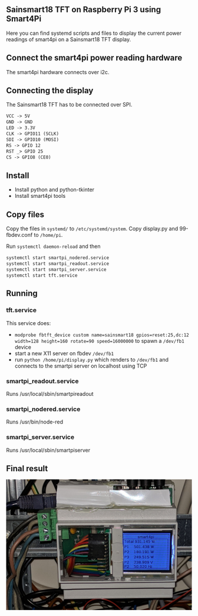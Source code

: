 ## Sainsmart18 TFT on Raspberry Pi 3 using Smart4Pi

Here you can find systemd scripts and files to display the current
power readings of smart4pi on a Sainsmart18 TFT display.

## Connect the smart4pi power reading hardware
The smart4pi hardware connects over i2c.

## Connecting the display
The Sainsmart18 TFT has to be connected over SPI.

    VCC -> 5V
    GND -> GND
    LED -> 3.3V
    CLK -> GPIO11 (SCLK)
    SDI -> GPIO10 (MOSI)
    RS -> GPIO 12
    RST _> GPIO 25
    CS -> GPIO8 (CE0)

## Install
* Install python and python-tkinter
* Install smart4pi tools

## Copy files
Copy the files in `systemd/` to `/etc/systemd/system`.
Copy display.py and 99-fbdev.conf to `/home/pi`.

Run `systemctl daemon-reload` and then

    systemctl start smartpi_nodered.service
    systemctl start smartpi_readout.service
    systemctl start smartpi_server.service
    systemctl start tft.service

## Running
### tft.service
This service does:
* `modprobe fbtft_device custom name=sainsmart18 gpios=reset:25,dc:12 width=128 height=160 rotate=90 speed=16000000`
  to spawn a `/dev/fb1` device
* start a new X11 server on fbdev `/dev/fb1`
* run `python /home/pi/display.py`
  which renders to `/dev/fb1` and connects to the smartpi server on localhost using TCP

### smartpi_readout.service
Runs /usr/local/sbin/smartpireadout

### smartpi_nodered.service
Runs /usr/bin/node-red

### smartpi_server.service
Runs /usr/local/sbin/smartpiserver

## Final result

![smart4pi_tft](https://raw.githubusercontent.com/siro20/smart4pi_sainsmart18/master/smart4pi_tft.jpg)
